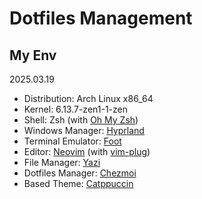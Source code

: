 # Dotfiles Management

## My Env

2025.03.19
- Distribution: Arch Linux x86_64
- Kernel: 6.13.7-zen1-1-zen
- Shell: Zsh (with [Oh My Zsh](https://github.com/ohmyzsh/ohmyzsh))
- Windows Manager: [Hyprland](https://github.com/hyprwm/Hyprland)
- Terminal Emulator: [Foot](https://codeberg.org/dnkl/foot)
- Editor: [Neovim](https://github.com/neovim/neovim) (with [vim-plug](https://github.com/junegunn/vim-plug))
- File Manager: [Yazi](https://github.com/sxyazi/yazi)
- Dotfiles Manager: [Chezmoi](https://www.chezmoi.io/)
- Based Theme: [Catppuccin](https://catppuccin.com/)

